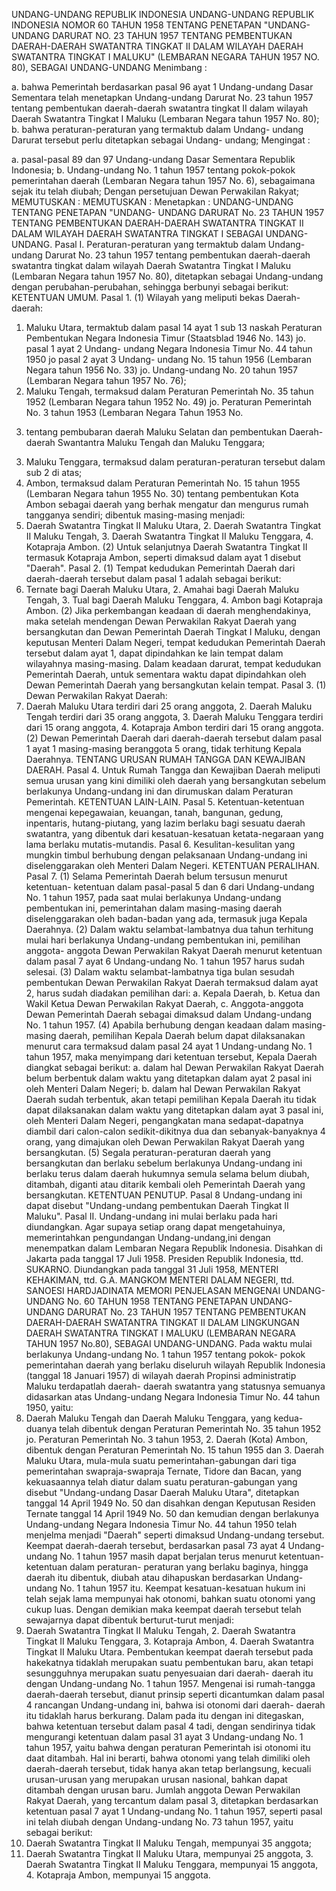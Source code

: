  UNDANG-UNDANG REPUBLIK INDONESIA UNDANG-UNDANG REPUBLIK INDONESIA NOMOR 60 TAHUN 1958 TENTANG PENETAPAN "UNDANG-UNDANG DARURAT NO. 23 TAHUN 1957 TENTANG PEMBENTUKAN DAERAH-DAERAH SWATANTRA TINGKAT II DALAM WILAYAH DAERAH SWATANTRA TINGKAT I MALUKU" (LEMBARAN NEGARA TAHUN 1957 NO. 80), SEBAGAI UNDANG-UNDANG
Menimbang :

a. bahwa Pemerintah berdasarkan pasal 96 ayat 1 Undang-undang Dasar Sementara telah menetapkan Undang-undang Darurat No. 23 tahun 1957 tentang pembentukan daerah-daerah swatantra tingkat II dalam wilayah Daerah Swatantra Tingkat I Maluku (Lembaran Negara tahun 1957 No. 80);
b. bahwa peraturan-peraturan yang termaktub dalam Undang- undang Darurat tersebut perlu ditetapkan sebagai Undang- undang;
Mengingat :

a. pasal-pasal 89 dan 97 Undang-undang Dasar Sementara Republik Indonesia;
b. Undang-undang No. 1 tahun 1957 tentang pokok-pokok pemerintahan daerah (Lembaran Negara tahun 1957 No. 6), sebagaimana sejak itu telah diubah; Dengan persetujuan Dewan Perwakilan Rakyat;
MEMUTUSKAN :
MEMUTUSKAN :
 Menetapkan : UNDANG-UNDANG TENTANG PENETAPAN "UNDANG- UNDANG DARURAT No. 23 TAHUN 1957 TENTANG PEMBENTUKAN DAERAH-DAERAH SWATANTRA TINGKAT II DALAM WILAYAH DAERAH SWATANTRA TINGKAT I SEBAGAI UNDANG-UNDANG. Pasal I. Peraturan-peraturan yang termaktub dalam Undang-undang Darurat No. 23 tahun 1957 tentang pembentukan daerah-daerah swatantra tingkat dalam wilayah Daerah Swatantra Tingkat I Maluku (Lembaran Negara tahun 1957 No. 80), ditetapkan sebagai Undang-undang dengan perubahan-perubahan, sehingga berbunyi sebagai berikut: KETENTUAN UMUM. Pasal 1.
(1) Wilayah yang meliputi bekas Daerah-daerah:
1. Maluku Utara, termaktub dalam pasal 14 ayat 1 sub 13 naskah Peraturan Pembentukan Negara Indonesia Timur (Staatsblad 1946 No. 143) jo. pasal 1 ayat 2 Undang- undang Negara Indonesia Timur No. 44 tahun 1950 jo pasal 2 ayat 3 Undang- undang No. 15 tahun 1956 (Lembaran Negara tahun 1956 No. 33) jo. Undang-undang No. 20 tahun 1957 (Lembaran Negara tahun 1957 No. 76);
2. Maluku Tengah, termaksud dalam Peraturan Pemerintah No. 35 tahun 1952 (Lembaran Negara tahun 1952 No. 49) jo. Peraturan Pemerintah No. 3 tahun 1953 (Lembaran Negara Tahun 1953 No.
3) tentang pembubaran daerah Maluku Selatan dan pembentukan Daerah-daerah Swantantra Maluku Tengah dan Maluku Tenggara;
3. Maluku Tenggara, termaksud dalam peraturan-peraturan tersebut dalam sub 2 di atas;
4. Ambon, termaksud dalam Peraturan Pemerintah No. 15 tahun 1955 (Lembaran Negara tahun 1955 No. 30) tentang pembentukan Kota Ambon sebagai daerah yang berhak mengatur dan mengurus rumah tangganya sendiri; dibentuk masing-masing menjadi:
1. Daerah Swatantra Tingkat II Maluku Utara, 2. Daerah Swatantra Tingkat II Maluku Tengah, 3. Daerah Swatantra Tingkat II Maluku Tenggara, 4. Kotapraja Ambon.
(2) Untuk selanjutnya Daerah Swatantra Tingkat II termasuk Kotapraja Ambon, seperti dimaksud dalam ayat 1 disebut "Daerah". Pasal 2.
(1) Tempat kedudukan Pemerintah Daerah dari daerah-daerah tersebut dalam pasal 1 adalah sebagai berikut:
1. Ternate bagi Daerah Maluku Utara, 2. Amahai bagi Daerah Maluku Tengah, 3. Tual bagi Daerah Maluku Tenggara, 4. Ambon bagi Kotapraja Ambon.
(2) Jika perkembangan keadaan di daerah menghendakinya, maka setelah mendengan Dewan Perwakilan Rakyat Daerah yang bersangkutan dan Dewan Pemerintah Daerah Tingkat I Maluku, dengan keputusan Menteri Dalam Negeri, tempat kedudukan Pemerintah Daerah tersebut dalam ayat 1, dapat dipindahkan ke lain tempat dalam wilayahnya masing-masing. Dalam keadaan darurat, tempat kedudukan Pemerintah Daerah, untuk sementara waktu dapat dipindahkan oleh Dewan Pemerintah Daerah yang bersangkutan kelain tempat. Pasal 3.
(1) Dewan Perwakilan Rakyat Daerah:
1. Daerah Maluku Utara terdiri dari 25 orang anggota, 2. Daerah Maluku Tengah terdiri dari 35 orang anggota, 3. Daerah Maluku Tenggara terdiri dari 15 orang anggota, 4. Kotapraja Ambon terdiri dari 15 orang anggota.
(2) Dewan Pemerintah Daerah dari daerah-daerah tersebut dalam pasal 1 ayat 1 masing-masing beranggota 5 orang, tidak terhitung Kepala Daerahnya. TENTANG URUSAN RUMAH TANGGA DAN KEWAJIBAN DAERAH. Pasal 4. Untuk Rumah Tangga dan Kewajiban Daerah meliputi semua urusan yang kini dimiliki oleh daerah yang bersangkutan sebelum berlakunya Undang-undang ini dan dirumuskan dalam Peraturan Pemerintah. KETENTUAN LAIN-LAIN. Pasal 5. Ketentuan-ketentuan mengenai kepegawaian, keuangan, tanah, bangunan, gedung, inpentaris, hutang-piutang, yang lazim berlaku bagi sesuatu daerah swatantra, yang dibentuk dari kesatuan-kesatuan ketata-negaraan yang lama berlaku mutatis-mutandis. Pasal 6. Kesulitan-kesulitan yang mungkin timbul berhubung dengan pelaksanaan Undang-undang ini diselenggarakan oleh Menteri Dalam Negeri. KETENTUAN PERALIHAN. Pasal 7.
(1) Selama Pemerintah Daerah belum tersusun menurut ketentuan- ketentuan dalam pasal-pasal 5 dan 6 dari Undang-undang No. 1 tahun 1957, pada saat mulai berlakunya Undang-undang pembentukan ini, pemerintahan dalam masing-masing daerah diselenggarakan oleh badan-badan yang ada, termasuk juga Kepala Daerahnya.
(2) Dalam waktu selambat-lambatnya dua tahun terhitung mulai hari berlakunya Undang-undang pembentukan ini, pemilihan anggota- anggota Dewan Perwakilan Rakyat Daerah menurut ketentuan dalam pasal 7 ayat 6 Undang-undang No. 1 tahun 1957 harus sudah selesai.
(3) Dalam waktu selambat-lambatnya tiga bulan sesudah pembentukan Dewan Perwakilan Rakyat Daerah termaksud dalam ayat 2, harus sudah diadakan pemilihan dari:
a. Kepala Daerah, b. Ketua dan Wakil Ketua Dewan Perwakilan Rakyat Daerah, c. Anggota-anggota Dewan Pemerintah Daerah sebagai dimaksud dalam Undang-undang No. 1 tahun 1957.
(4) Apabila berhubung dengan keadaan dalam masing-masing daerah, pemilihan Kepala Daerah belum dapat dilaksanakan menurut cara termaksud dalam pasal 24 ayat 1 Undang-undang No. 1 tahun 1957, maka menyimpang dari ketentuan tersebut, Kepala Daerah diangkat sebagai berikut:
a. dalam hal Dewan Perwakilan Rakyat Daerah belum berbentuk dalam waktu yang ditetapkan dalam ayat 2 pasal ini oleh Menteri Dalam Negeri;
b. dalam hal Dewan Perwakilan Rakyat Daerah sudah terbentuk, akan tetapi pemilihan Kepala Daerah itu tidak dapat dilaksanakan dalam waktu yang ditetapkan dalam ayat 3 pasal ini, oleh Menteri Dalam Negeri, pengangkatan mana sedapat-dapatnya diambil dari calon-calon sedikit-dikitnya dua dan sebanyak-banyaknya 4 orang, yang dimajukan oleh Dewan Perwakilan Rakyat Daerah yang bersangkutan.
(5) Segala peraturan-peraturan daerah yang bersangkutan dan berlaku sebelum berlakunya Undang-undang ini berlaku terus dalam daerah hukumnya semula selama belum diubah, ditambah, diganti atau ditarik kembali oleh Pemerintah Daerah yang bersangkutan. KETENTUAN PENUTUP.
Pasal 8
Undang-undang ini dapat disebut "Undang-undang pembentukan Daerah Tingkat II Maluku". Pasal II. Undang-undang ini mulai berlaku pada hari diundangkan. Agar supaya setiap orang dapat mengetahuinya, memerintahkan pengundangan Undang-undang,ini dengan menempatkan dalam Lembaran Negara Republik Indonesia. Disahkan di Jakarta pada tanggal 17 Juli 1958. Presiden Republik Indonesia, ttd. SUKARNO. Diundangkan pada tanggal 31 Juli 1958, MENTERI KEHAKIMAN, ttd. G.A. MANGKOM MENTERI DALAM NEGERI, ttd. SANOESI HARDJADINATA MEMORI PENJELASAN MENGENAI UNDANG-UNDANG No. 60 TAHUN 1958 TENTANG PENETAPAN UNDANG-UNDANG DARURAT No. 23 TAHUN 1957 TENTANG PEMBENTUKAN DAERAH-DAERAH SWATANTRA TINGKAT II DALAM LINGKUNGAN DAERAH SWATANTRA TINGKAT I MALUKU (LEMBARAN NEGARA TAHUN 1957 No.80), SEBAGAI UNDANG-UNDANG. Pada waktu mulai berlakunya Undang-undang No. 1 tahun 1957 tentang pokok- pokok pemerintahan daerah yang berlaku diseluruh wilayah Republik Indonesia (tanggal 18 Januari 1957) di wilayah daerah Propinsi administratip Maluku terdapatlah daerah- daerah swatantra yang statusnya semuanya didasarkan atas Undang-undang Negara Indonesia Timur No. 44 tahun 1950, yaitu:
1. Daerah Maluku Tengah dan Daerah Maluku Tenggara, yang kedua-duanya telah dibentuk dengan Peraturan Pemerintah No. 35 tahun 1952 jo. Peraturan Pemerintah No. 3 tahun 1953, 2. Daerah (Kota) Ambon, dibentuk dengan Peraturan Pemerintah No. 15 tahun 1955 dan 3. Daerah Maluku Utara, mula-mula suatu pemerintahan-gabungan dari tiga pemerintahan swapraja-swapraja Ternate, Tidore dan Bacan, yang kekuasaannya telah diatur dalam suatu peraturan-gabungan yang disebut "Undang-undang Dasar Daerah Maluku Utara", ditetapkan tanggal 14 April 1949 No. 50 dan disahkan dengan Keputusan Residen Ternate tanggal 14 April 1949 No. 50 dan kemudian dengan berlakunya Undang-undang Negara Indonesia Timur No. 44 tahun 1950 telah menjelma menjadi "Daerah" seperti dimaksud Undang-undang tersebut. Keempat daerah-daerah tersebut, berdasarkan pasal 73 ayat 4 Undang-undang No. 1 tahun 1957 masih dapat berjalan terus menurut ketentuan-ketentuan dalam peraturan- peraturan yang berlaku baginya, hingga daerah itu dibentuk, diubah atau dihapuskan berdasarkan Undang-undang No. 1 tahun 1957 itu. Keempat kesatuan-kesatuan hukum ini telah sejak lama mempunyai hak otonomi, bahkan suatu otonomi yang cukup luas. Dengan demikian maka keempat daerah tersebut telah sewajarnya dapat dibentuk berturut-turut menjadi:
1. Daerah Swatantra Tingkat II Maluku Tengah, 2. Daerah Swatantra Tingkat II Maluku Tenggara, 3. Kotapraja Ambon, 4. Daerah Swatantra Tingkat II Maluku Utara. Pembentukan keempat daerah tersebut pada hakekatnya tidaklah merupakan suatu pembentukan baru, akan tetapi sesungguhnya merupakan suatu penyesuaian dari daerah- daerah itu dengan Undang-undang No. 1 tahun 1957. Mengenai isi rumah-tangga daerah-daerah tersebut, dianut prinsip seperti dicantumkan dalam pasal 4 rancangan Undang-undang ini, bahwa isi otonomi dari daerah- daerah itu tidaklah harus berkurang. Dalam pada itu dengan ini ditegaskan, bahwa ketentuan tersebut dalam pasal 4 tadi, dengan sendirinya tidak mengurangi ketentuan dalam pasal 31 ayat 3 Undang-undang No. 1 tahun 1957, yaitu bahwa dengan peraturan Pemerintah isi otonomi itu daat ditambah. Hal ini berarti, bahwa otonomi yang telah dimiliki oleh daerah-daerah tersebut, tidak hanya akan tetap berlangsung, kecuali urusan-urusan yang merupakan urusan nasional, bahkan dapat ditambah dengan urusan baru. Jumlah anggota Dewan Perwakilan Rakyat Daerah, yang tercantum dalam pasal 3, ditetapkan berdasarkan ketentuan pasal 7 ayat 1 Undang-undang No. 1 tahun 1957, seperti pasal ini telah diubah dengan Undang-undang No. 73 tahun 1957, yaitu sebagai berikut:
1. Daerah Swatantra Tingkat II Maluku Tengah, mempunyai 35 anggota;
2. Daerah Swatantra Tingkat II Maluku Utara, mempunyai 25 anggota, 3. Daerah Swatantra Tingkat II Maluku Tenggara, mempunyai 15 anggota, 4. Kotapraja Ambon, mempunyai 15 anggota.